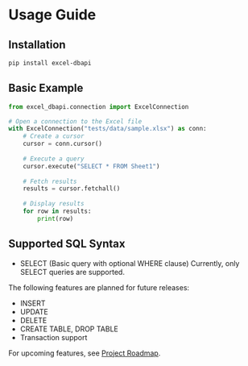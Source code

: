 # Usage Guide

## Installation

```bash
pip install excel-dbapi
```

## Basic Example

```python
from excel_dbapi.connection import ExcelConnection

# Open a connection to the Excel file
with ExcelConnection("tests/data/sample.xlsx") as conn:
    # Create a cursor
    cursor = conn.cursor()
    
    # Execute a query
    cursor.execute("SELECT * FROM Sheet1")
    
    # Fetch results
    results = cursor.fetchall()
    
    # Display results
    for row in results:
        print(row)

```

## Supported SQL Syntax

- SELECT (Basic query with optional WHERE clause)
Currently, only SELECT queries are supported.

The following features are planned for future releases:
- INSERT
- UPDATE
- DELETE
- CREATE TABLE, DROP TABLE
- Transaction support

For upcoming features, see [Project Roadmap](ROADMAP.md).
